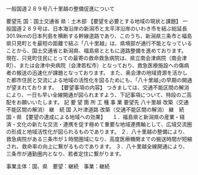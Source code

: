 一般国道２８９号八十里越の整備促進について

要望先	国：国土交通省
	県：土木部
【要望を必要とする地域の現状と課題】
一般国道２８９号は、日本海沿岸の新潟市と太平洋沿岸のいわき市を結ぶ総延長301.9kmの日本列島を横断する幹線道路であり、このうち、新潟県三条市と福島県只見町とを最短の距離で結ぶ「八十里越」は、県境部が通行不能となっていることから、国土交通省と新潟県、福島県とともに道路整備を進めております。
現在、只見町住民にとっての最寄の救命救急病院は、県立南会津病院（南会津町）、または会津中央病院（会津若松市）となっており、救急医療施設への傷病者の搬送の迅速化が課題となっております。
また、奥会津の地域資源を活かした都市住民と交流による地域の活性化を図るためにも、｢八十里越｣の早期の開通が望まれております。
【要望事項の内容】
つきましては、交通不能区間の解消により、一日も早い全線開通が図られますよう、下記事項について、特段のご高配をお願いいたします。
記
要 望 箇 所	工              種	事  業	要望先
八十里越	改築（交通不能区間の解消）	継　続	国
入叶津道路	改築（交通不能区間の解消）	継　続	国・県
【要望の達成による地域への効果】
　１．福島県と新潟県の産業・経済・文化の新たな交流・連携を促す極めて重要な地域連携軸として、広域交流圏の形成と地域活性化が図られるものであります。
２．八十里越の整備により、救急病院がある三条市が１時間圏域になり、高度医療機関までの搬送時間が短縮され、救命率の向上に繋がるものであります。
３．八十里越全線開通により、三条市が通勤圏内となり、若者定住に繋がります。






事業主体：国、県　要望：継続　事業：継続